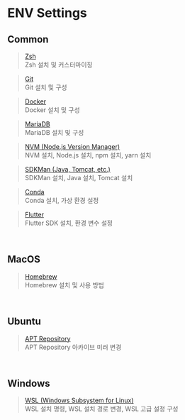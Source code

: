 # ENV Settings

## Common

> [Zsh](zsh.md) <br> Zsh 설치 및 커스터마이징

> [Git](git.md) <br> Git 설치 및 구성

> [Docker](docker.md) <br> Docker 설치 및 구성

> [MariaDB](mariadb.md) <br> MariaDB 설치 및 구성

> [NVM (Node.js Version Manager)](nvm.md) <br> NVM 설치, Node.js 설치, npm 설치, yarn 설치

> [SDKMan (Java, Tomcat, etc.)](sdkman.md) <br> SDKMan 설치, Java 설치, Tomcat 설치

> [Conda](conda.md) <br> Conda 설치, 가상 환경 설정

> [Flutter](flutter.md) <br> Flutter SDK 설치, 환경 변수 설정

<br>

## MacOS

> [Homebrew](homebrew.md) <br> Homebrew 설치 및 사용 방법

<br>

## Ubuntu

> [APT Repository](apt-repo.md) <br> APT Repository 아카이브 미러 변경

<br>

## Windows

> [WSL (Windows Subsystem for Linux)](wsl.md) <br> WSL 설치 명령, WSL 설치 경로 변경, WSL 고급 설정 구성
